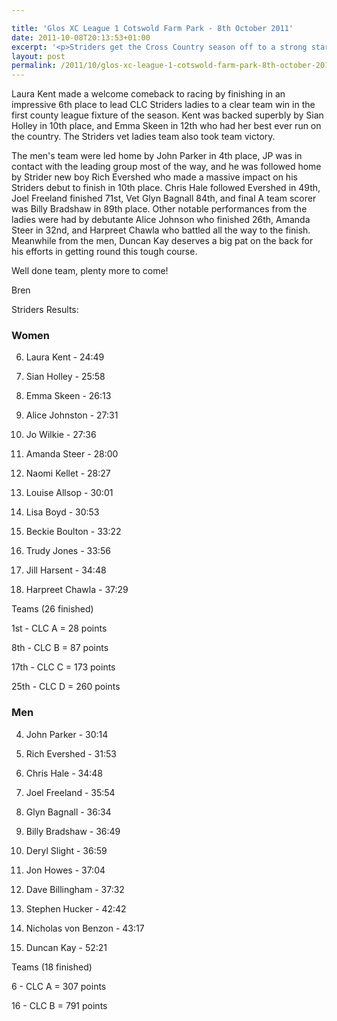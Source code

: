 ```yaml
---

title: 'Glos XC League 1 Cotswold Farm Park - 8th October 2011'
date: 2011-10-08T20:13:53+01:00
excerpt: '<p>Striders get the Cross Country season off to a strong start at Cotswold Farm Park.</p>'
layout: post
permalink: /2011/10/glos-xc-league-1-cotswold-farm-park-8th-october-2011/
---
```

Laura Kent made a welcome comeback to racing by finishing in an impressive 6th place to lead CLC Striders ladies to a clear team win in the first county league fixture of the season. Kent was backed superbly by Sian Holley in 10th place, and Emma Skeen in 12th who had her best ever run on the country. The Striders vet ladies team also took team victory.

The men's team were led home by John Parker in 4th place, JP was in contact with the leading group most of the way, and he was followed home by Strider new boy Rich Evershed who made a massive impact on his Striders debut to finish in 10th place. Chris Hale followed Evershed in 49th, Joel Freeland finished 71st, Vet Glyn Bagnall 84th, and final A team scorer was Billy Bradshaw in 89th place. Other notable performances from the ladies were had by debutante Alice Johnson who finished 26th, Amanda Steer in 32nd, and Harpreet Chawla who battled all the way to the finish. Meanwhile from the men, Duncan Kay deserves a big pat on the back for his efforts in getting round this tough course.

Well done team, plenty more to come!

Bren 

Striders Results:

### Women

6) Laura Kent - 24:49

10) Sian Holley - 25:58

12) Emma Skeen - 26:13

26) Alice Johnston - 27:31

29) Jo Wilkie - 27:36

32) Amanda Steer - 28:00

42) Naomi Kellet - 28:27

68) Louise Allsop - 30:01

76) Lisa Boyd - 30:53

90) Beckie Boulton - 33:22

94) Trudy Jones - 33:56

99) Jill Harsent - 34:48

107) Harpreet Chawla - 37:29

Teams (26 finished)

1st - CLC A = 28 points

8th - CLC B = 87 points

17th - CLC C = 173 points

25th - CLC D = 260 points

### Men

4) John Parker - 30:14

10) Rich Evershed - 31:53

49) Chris Hale - 34:48

71) Joel Freeland - 35:54

84) Glyn Bagnall - 36:34

89) Billy Bradshaw - 36:49

92) Deryl Slight - 36:59

93) Jon Howes - 37:04

102) Dave Billingham - 37:32

156) Stephen Hucker - 42:42

161) Nicholas von Benzon - 43:17

187) Duncan Kay - 52:21

Teams (18 finished)

6 - CLC A = 307 points

16 - CLC B = 791 points
